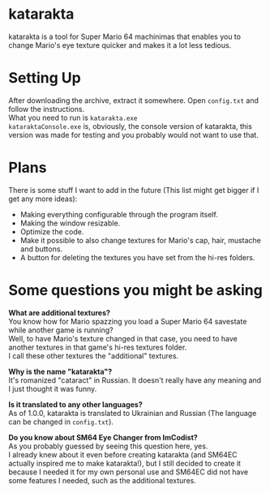 # katarakta
katarakta is a tool for Super Mario 64 machinimas that enables you to change Mario's eye texture quicker and makes it a lot less tedious.

# Setting Up
After downloading the archive, extract it somewhere. Open `config.txt` and follow the instructions.\
What you need to run is `katarakta.exe`\
`kataraktaConsole.exe` is, obviously, the console version of katarakta, this version was made for testing and you probably would not want to use that.

# Plans
There is some stuff I want to add in the future (This list might get bigger if I get any more ideas):
- Making everything configurable through the program itself.
- Making the window resizable.
- Optimize the code.
- Make it possible to also change textures for Mario's cap, hair, mustache and buttons.
- A button for deleting the textures you have set from the hi-res folders.

# Some questions you might be asking
**What are additional textures?**\
You know how for Mario spazzing you load a Super Mario 64 savestate while another game is running?\
Well, to have Mario's texture changed in that case, you need to have another textures in that game's hi-res textures folder.\
I call these other textures the "additional" textures.

**Why is the name "katarakta"?**\
It's romanized "cataract" in Russian. It doesn't really have any meaning and I just thought it was funny.

**Is it translated to any other languages?**\
As of 1.0.0, katarakta is translated to Ukrainian and Russian (The language can be changed in `config.txt`).

**Do you know about SM64 Eye Changer from ImCodist?**\
As you probably guessed by seeing this question here, yes.\
I already knew about it even before creating katarakta (and SM64EC actually inspired me to make katarakta!), but I still decided to create it because I needed it for my own personal use and SM64EC did not have some features I needed, such as the additional textures.
